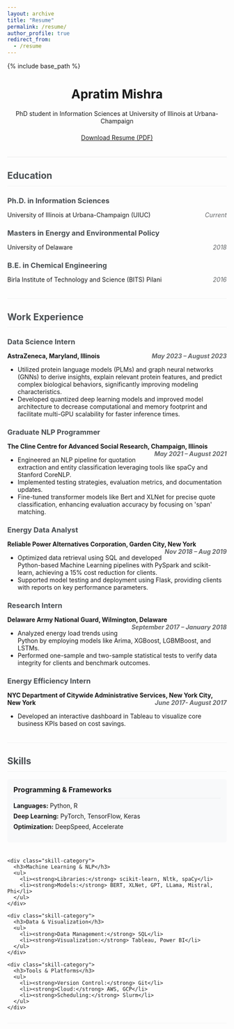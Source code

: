 ```yaml
---
layout: archive
title: "Resume"
permalink: /resume/
author_profile: true
redirect_from:
  - /resume
---
```


{% include base_path %}

<div class="resume-header">
  <h1>Apratim Mishra</h1>
  <p>PhD student in Information Sciences at University of Illinois at Urbana-Champaign</p>
  <div class="resume-download">
    <a href="{{ base_path }}/files/Resume_Apratim.pdf" class="btn btn--primary"><i class="fas fa-download"></i> Download Resume (PDF)</a>
  </div>
</div>

<div class="resume-section">
  <h2><i class="fas fa-graduation-cap"></i> Education</h2>
  <div class="resume-item">
    <h3>Ph.D. in Information Sciences</h3>
    <p>University of Illinois at Urbana-Champaign (UIUC) <span class="date">Current</span></p>
  </div>
  <div class="resume-item">
    <h3>Masters in Energy and Environmental Policy</h3>
    <p>University of Delaware <span class="date">2018</span></p>
  </div>
  <div class="resume-item">
    <h3>B.E. in Chemical Engineering</h3>
    <p>Birla Institute of Technology and Science (BITS) Pilani <span class="date">2016</span></p>
  </div>
</div>

<div class="resume-section">
  <h2><i class="fas fa-briefcase"></i> Work Experience</h2>
  
  <div class="resume-item">
    <h3>Data Science Intern</h3>
    <p class="organization">AstraZeneca, Maryland, Illinois <span class="date">May 2023 – August 2023</span></p>
    <ul>
      <li>Utilized protein language models (PLMs) and graph neural networks (GNNs) to derive insights, explain relevant protein features, and predict complex biological behaviors, significantly improving modeling characteristics.</li>
      <li>Developed quantized deep learning models and improved model architecture to decrease computational and memory footprint and facilitate multi-GPU scalability for faster inference times.</li>
    </ul>
  </div>

  <div class="resume-item">
    <h3>Graduate NLP Programmer</h3>
    <p class="organization">The Cline Centre for Advanced Social Research, Champaign, Illinois <span class="date">May 2021 – August 2021</span></p>
    <ul>
      <li>Engineered an NLP pipeline for quotation extraction and entity classification leveraging tools like spaCy and Stanford CoreNLP.</li>
      <li>Implemented testing strategies, evaluation metrics, and documentation updates.</li>
      <li>Fine-tuned transformer models like Bert and XLNet for precise quote classification, enhancing evaluation accuracy by focusing on 'span' matching.</li>
    </ul>
  </div>

  <div class="resume-item">
    <h3>Energy Data Analyst</h3>
    <p class="organization">Reliable Power Alternatives Corporation, Garden City, New York <span class="date">Nov 2018 – Aug 2019</span></p>
    <ul>
      <li>Optimized data retrieval using SQL and developed Python-based Machine Learning pipelines with PySpark and scikit-learn, achieving a 15% cost reduction for clients.</li>
      <li>Supported model testing and deployment using Flask, providing clients with reports on key performance parameters.</li>
    </ul>
  </div>

  <div class="resume-item">
    <h3>Research Intern</h3>
    <p class="organization">Delaware Army National Guard, Wilmington, Delaware <span class="date">September 2017 – January 2018</span></p>
    <ul>
      <li>Analyzed energy load trends using Python by employing models like Arima, XGBoost, LGBMBoost, and LSTMs.</li>
      <li>Performed one-sample and two-sample statistical tests to verify data integrity for clients and benchmark outcomes.</li>
    </ul>
  </div>

  <div class="resume-item">
    <h3>Energy Efficiency Intern</h3>
    <p class="organization">NYC Department of Citywide Administrative Services, New York City, New York <span class="date">June 2017- August 2017</span></p>
    <ul>
      <li>Developed an interactive dashboard in Tableau to visualize core business KPIs based on cost savings.</li>
    </ul>
  </div>
</div>

<div class="resume-section">
  <h2><i class="fas fa-laptop-code"></i> Skills</h2>
  
  <div class="skills-grid">
    <div class="skill-category">
      <h3>Programming & Frameworks</h3>
      <ul>
        <li><strong>Languages:</strong> Python, R</li>
        <li><strong>Deep Learning:</strong> PyTorch, TensorFlow, Keras</li>
        <li><strong>Optimization:</strong> DeepSpeed, Accelerate</li>
      </ul>
    </div>
    
    <div class="skill-category">
      <h3>Machine Learning & NLP</h3>
      <ul>
        <li><strong>Libraries:</strong> scikit-learn, Nltk, spaCy</li>
        <li><strong>Models:</strong> BERT, XLNet, GPT, LLama, Mistral, Phi</li>
      </ul>
    </div>
    
    <div class="skill-category">
      <h3>Data & Visualization</h3>
      <ul>
        <li><strong>Data Management:</strong> SQL</li>
        <li><strong>Visualization:</strong> Tableau, Power BI</li>
      </ul>
    </div>
    
    <div class="skill-category">
      <h3>Tools & Platforms</h3>
      <ul>
        <li><strong>Version Control:</strong> Git</li>
        <li><strong>Cloud:</strong> AWS, GCP</li>
        <li><strong>Scheduling:</strong> Slurm</li>
      </ul>
    </div>
  </div>
</div>

<style>
  .resume-header {
    text-align: center;
    margin-bottom: 2em;
    border-bottom: 2px solid #f2f3f3;
    padding-bottom: 1em;
  }
  
  .resume-download {
    margin: 1.5em 0;
  }
  
  .resume-section {
    margin-bottom: 2em;
    border-bottom: 1px solid #f2f3f3;
    padding-bottom: 1em;
  }
  
  .resume-section h2 {
    color: #494e52;
    border-bottom: 1px solid #f2f3f3;
    padding-bottom: 0.5em;
  }
  
  .resume-item {
    margin-bottom: 1.5em;
  }
  
  .resume-item h3 {
    margin-bottom: 0.25em;
    color: #494e52;
  }
  
  .organization {
    font-weight: bold;
    margin-bottom: 0.5em;
  }
  
  .date {
    font-style: italic;
    color: #646769;
    float: right;
  }
  
  .skills-grid {
    display: grid;
    grid-template-columns: repeat(auto-fill, minmax(300px, 1fr));
    gap: 1.5em;
  }
  
  .skill-category {
    background-color: #f8f9fa;
    padding: 1em;
    border-radius: 5px;
  }
  
  .skill-category h3 {
    margin-top: 0;
    border-bottom: 1px solid #e9ecef;
    padding-bottom: 0.5em;
    margin-bottom: 0.5em;
  }
  
  .skill-category ul {
    list-style-type: none;
    padding-left: 0;
    margin-top: 0.5em;
  }
  
  .skill-category li {
    margin-bottom: 0.5em;
  }
</style>

<!-- Publications
======
  <ul>{% for post in site.publications reversed %}
    {% include archive-single-cv.html %}
  {% endfor %}</ul> -->
  
<!-- Talks
======
  <ul>{% for post in site.talks reversed %}
    {% include archive-single-talk-cv.html  %}
  {% endfor %}</ul>
  
Teaching
======
  <ul>{% for post in site.teaching reversed %}
    {% include archive-single-cv.html %}
  {% endfor %}</ul>
  
Service and leadership
======
* Currently signed in to 43 different slack teams -->
